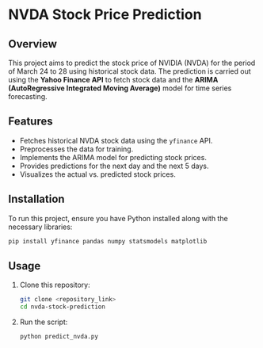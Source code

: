 # NVDA Stock Price Prediction

## Overview
This project aims to predict the stock price of NVIDIA (NVDA) for the period of March 24 to 28 using historical stock data. The prediction is carried out using the **Yahoo Finance API** to fetch stock data and the **ARIMA (AutoRegressive Integrated Moving Average)** model for time series forecasting.

## Features
- Fetches historical NVDA stock data using the `yfinance` API.
- Preprocesses the data for training.
- Implements the ARIMA model for predicting stock prices.
- Provides predictions for the next day and the next 5 days.
- Visualizes the actual vs. predicted stock prices.

## Installation
To run this project, ensure you have Python installed along with the necessary libraries:

```bash
pip install yfinance pandas numpy statsmodels matplotlib
```

## Usage
1. Clone this repository:
   ```bash
   git clone <repository_link>
   cd nvda-stock-prediction
   ```
2. Run the script:
   ```bash
   python predict_nvda.py
